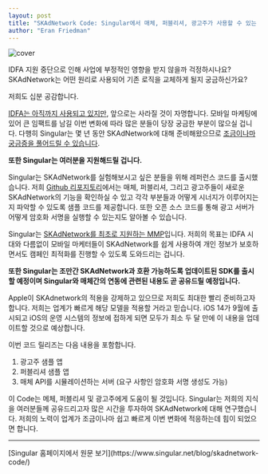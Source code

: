 ```yaml
---
layout: post
title: "SKAdNetwork Code: Singular에서 매체, 퍼블리셔, 광고주가 사용할 수 있는 코드를 Github에 공개합니다"
author: "Eran Friedman"
---
```

![cover](https://www.singular.net/wp-content/uploads/2020/06/SKADnetwork-Code-Blog-Banner-Singular-2.png)

IDFA 지원 중단으로 인해 사업에 부정적인 영향을 받지 않을까 걱정하시나요? SKAdNetwork는 어떤 원리로 사용되어 기존 로직을 교체하게 될지 궁금하신가요? 

저희도 십분 공감합니다.

[IDFA는 아직까지 사용되고 있지만](https://singularkorea.github.io/2020-06-25/ios14-idfa-limit-ad-tracking-skadnetwork-wwdc-privacy-update), 앞으로는 사라질 것이 자명합니다. 모바일 마케팅에 있어 큰 임팩트를 남길 이번 변화에 따라 많은 분들이 당장 궁금한 부분이 많으실 겁니다. 다행히 Singular는 몇 년 동안 SKAdNetwork에 대해 준비해왔으므로 [조금이나마 궁금증을 풀어드릴 수 있습니다](https://singularkorea.github.io/2020-06-29/idfa-faq).

**또한 Singular는 여러분을 지원해드릴 겁니다.**

Singular는 SKAdNetwork를 실험해보시고 싶은 분들을 위해 레퍼런스 코드를 출시했습니다. 저희 [Github 리포지토리](https://github.com/singular-labs/Singular-SKAdNetwork-App)에서는 매체, 퍼블리셔, 그리고 광고주들이 새로운 SKAdNetwork의 기능을 확인하실 수 있고 각각 부분들과 어떻게 시너지가 이루어지는지 파악할 수 있도록 샘플 코드를 제공합니다. 또한 오픈 소스 코드를 통해 광고 서버가 어떻게 암호화 서명을 실행할 수 있는지도 알아볼 수 있습니다.

Singular는 [SKAdNetwork를 최초로 지원하는 MMP](https://singularkorea.github.io/2020-06-28/skadnetwork-support)입니다. 저희의 목표는 IDFA 시대와 다름없이 모바일 마케터들이 SKAdNetwork를 쉽게 사용하여 개인 정보가 보호하면서도 캠페인 최적화를 진행할 수 있도록 도와드리는 겁니다.

**또한 Singular는 조만간 SKAdNetwork과 호환 가능하도록 업데이트된 SDK를 출시할 예정이며 Singular와 매체간의 연동에 관련된 내용도 곧 공유드릴 예정입니다.**

Apple이 SKAdnetwork의 적용을 강제하고 있으므로 저희도 최대한 빨리 준비하고자 합니다. 저희는 업계가 빠르게 해당 모델을 적용할 거라고 믿습니다. iOS 14가 9월에 출시되고 iOS의 운영 시스템의 정보에 접하게 되면 모두가 최소 두 달 만에 이 내용을 업데이트할 것으로 예상합니다.

이번 코드 릴리즈는 다음 내용을 포함합니다.

1. 광고주 샘플 앱
2. 퍼블리셔 샘플 앱
3. 매체 API를 시뮬레이션하는 서버 (요구 사항인 암호화 서명 생성도 가능)

이 Code는 메체, 퍼블리셔 및 광고주에게 도움이 될 것입니다. Singular는 저희의 지식을 여러분들께 공유드리고자 많은 시간을 투자하여 SKAdNetwork에 대해 연구했습니다. 저희의 노력이 업계가 조금이나마 쉽고 빠르게 이번 변화에 적응하는데 힘이 되었으면 합니다.

<hr>
[Singular 홈페이지에서 원문 보기](https://www.singular.net/blog/skadnetwork-code/)
